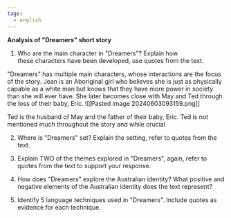 ```yaml
---
tags:
  - english
---
```

**Analysis of "Dreamers" short story**

1. Who are the main character in "Dreamers"? Explain how these characters have been developed, use quotes from the text.

"Dreamers" has multiple main characters, whose interactions are the focus of the story.  Jean is an Aboriginal girl who believes she is just as physically capable as a white man but knows that they have more power in society than she will ever have. She later becomes close with May and Ted through the loss of their baby, Eric. 
![[Pasted image 20240603093159.png]]

Ted is the husband of May and the father of their baby, Eric. Ted is not mentioned much throughout the story and while crucial 

2. Where is "Dreamers" set? Explain the setting, refer to quotes from the text.


3. Explain TWO of the themes explored in "Dreamers", again, refer to quotes from the text to support your response.


4. How does "Dreamers" explore the Australian identity? What positive and negative elements of the Australian identity does the text represent?


5. Identify 5 language techniques used in "Dreamers". Include quotes as evidence for each technique.